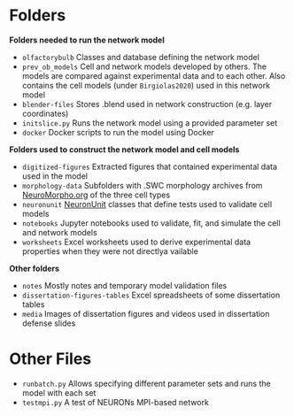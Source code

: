 # Folders

**Folders needed to run the network model**

 - `olfactorybulb` Classes and database defining the network model
 - `prev_ob_models` Cell and network models developed by others. The models are compared against experimental data and to each other. Also contains the cell models (under `Birgiolas2020`) used in this network model
 - `blender-files` Stores .blend used in network construction (e.g. layer coordinates)
 - `initslice.py` Runs the network model using a provided parameter set
 - `docker` Docker scripts to run the model using Docker 
   
   
**Folders used to construct the network model and cell models**

 - `digitized-figures` Extracted figures that contained experimental data used in the model
 - `morphology-data` Subfolders with .SWC morphology archives from [NeuroMorpho.org](http://neuromorpho.org/) of the three cell types
 - `neuronunit` [NeuronUnit](https://github.com/scidash/neuronunit/) classes that define tests used to validate cell models
 - `notebooks` Jupyter notebooks used to validate, fit, and simulate the cell and network models
 - `worksheets` Excel worksheets used to derive experimental data properties when they were not directlya vailable
  
**Other folders**
 - `notes` Mostly notes and temporary model validation files
 - `dissertation-figures-tables` Excel spreadsheets of some dissertation tables
 - `media` Images of dissertation figures and videos used in dissertation defense slides
  
# Other Files

 - `runbatch.py` Allows specifying different parameter sets and runs the model with each set
 - `testmpi.py` A test of NEURONs MPI-based network